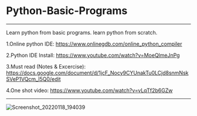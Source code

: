 # Python-Basic-Programs
__________________________________________________________________________________
Learn python from basic programs. learn python from scratch.

1.Online python IDE: https://www.onlinegdb.com/online_python_compiler

2.Python IDE Install: https://www.youtube.com/watch?v=MoeQlmeJnPg

3.Must read (Notes & Excercise): https://docs.google.com/document/d/1jcF_Nocy9CYUnakTu0LCjd8snmNskSVeP1VQcm_l5Q0/edit

4.One shot video: https://www.youtube.com/watch?v=vLqTf2b6GZw
__________________________________________________________________________________

![Screenshot_20220118_194039](https://user-images.githubusercontent.com/63858190/149953176-4fb5c7ad-4472-4f19-b258-87f319ed5c1a.png)

